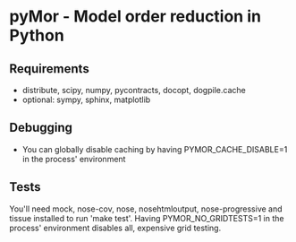 pyMor - Model order reduction in Python
=======================================


Requirements
------------

 * distribute, scipy, numpy, pycontracts, docopt, dogpile.cache
 * optional: sympy, sphinx, matplotlib


Debugging
---------

 * You can globally disable caching by having PYMOR_CACHE_DISABLE=1 in the process' environment


Tests
-----

You'll need mock, nose-cov, nose, nosehtmloutput, nose-progressive and tissue installed to run 'make test'.
Having PYMOR_NO_GRIDTESTS=1 in the process' environment disables all, expensive grid testing.
